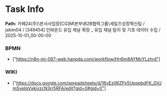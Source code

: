 # Task Info

**Path:** 카페24(주)\본사사업장\[CG]MI본부\B2B협력그룹\세일즈성장혁신팀 / jskim04 / [349454] 인바운드 유입 채널 확장 _ 유입 채널 탐지 및 기초 데이터 수집 / 2025-10-01_00-00-00

### BPMN
- ["https://n8n-mi-087-web.hanpda.com/workflow/Hri6m8AYMcYLzhrd"]

### WIKI
- ["https://docs.google.com/spreadsheets/d/16vEzlWZPx5UpppbdFK_GVJmSveIqVxkivzcN3rr5RFA/edit?gid=0#gid=0"]

